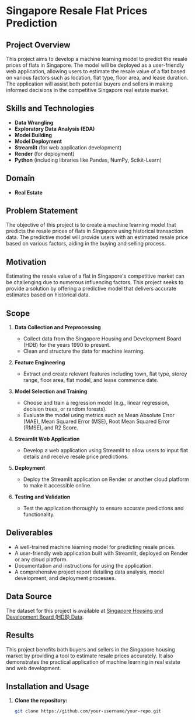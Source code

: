# Singapore Resale Flat Prices Prediction

## Project Overview

This project aims to develop a machine learning model to predict the resale prices of flats in Singapore. The model will be deployed as a user-friendly web application, allowing users to estimate the resale value of a flat based on various factors such as location, flat type, floor area, and lease duration. The application will assist both potential buyers and sellers in making informed decisions in the competitive Singapore real estate market.

## Skills and Technologies

- **Data Wrangling**
- **Exploratory Data Analysis (EDA)**
- **Model Building**
- **Model Deployment**
- **Streamlit** (for web application development)
- **Render** (for deployment)
- **Python** (including libraries like Pandas, NumPy, Scikit-Learn)

## Domain

- **Real Estate**

## Problem Statement

The objective of this project is to create a machine learning model that predicts the resale prices of flats in Singapore using historical transaction data. The predictive model will provide users with an estimated resale price based on various factors, aiding in the buying and selling process.

## Motivation

Estimating the resale value of a flat in Singapore's competitive market can be challenging due to numerous influencing factors. This project seeks to provide a solution by offering a predictive model that delivers accurate estimates based on historical data.

## Scope

1. **Data Collection and Preprocessing**
   - Collect data from the Singapore Housing and Development Board (HDB) for the years 1990 to present.
   - Clean and structure the data for machine learning.

2. **Feature Engineering**
   - Extract and create relevant features including town, flat type, storey range, floor area, flat model, and lease commence date.

3. **Model Selection and Training**
   - Choose and train a regression model (e.g., linear regression, decision trees, or random forests).
   - Evaluate the model using metrics such as Mean Absolute Error (MAE), Mean Squared Error (MSE), Root Mean Squared Error (RMSE), and R2 Score.

4. **Streamlit Web Application**
   - Develop a web application using Streamlit to allow users to input flat details and receive resale price predictions.

5. **Deployment**
   - Deploy the Streamlit application on Render or another cloud platform to make it accessible online.

6. **Testing and Validation**
   - Test the application thoroughly to ensure accurate predictions and functionality.

## Deliverables

- A well-trained machine learning model for predicting resale prices.
- A user-friendly web application built with Streamlit, deployed on Render or any cloud platform.
- Documentation and instructions for using the application.
- A comprehensive project report detailing data analysis, model development, and deployment processes.

## Data Source

The dataset for this project is available at [Singapore Housing and Development Board (HDB) Data](https://beta.data.gov.sg/collections/189/view).

## Results

This project benefits both buyers and sellers in the Singapore housing market by providing a tool to estimate resale prices accurately. It also demonstrates the practical application of machine learning in real estate and web development.

## Installation and Usage

1. **Clone the repository:**
   ```bash
   git clone https://github.com/your-username/your-repo.git
